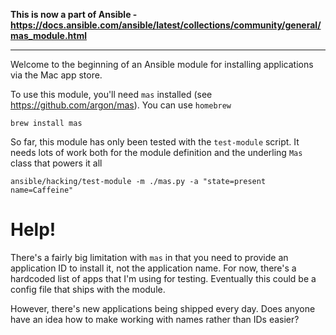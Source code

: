 **This is now a part of Ansible - https://docs.ansible.com/ansible/latest/collections/community/general/mas_module.html**

---

Welcome to the beginning of an Ansible module for installing applications via the Mac app store.

To use this module, you'll need `mas` installed (see https://github.com/argon/mas). You can use `homebrew`

```
brew install mas
```

So far, this module has only been tested with the `test-module` script. It needs lots of work both for the module definition and the underling `Mas` class that powers it all

```code
ansible/hacking/test-module -m ./mas.py -a "state=present name=Caffeine"
```

# Help!

There's a fairly big limitation with `mas` in that you need to provide an application ID to install it, not the application name.
For now, there's a hardcoded list of apps that I'm using for testing. Eventually this could be a config file that ships with the module.

However, there's new applications being shipped every day. Does anyone have an idea how to make working with names rather than IDs easier?
